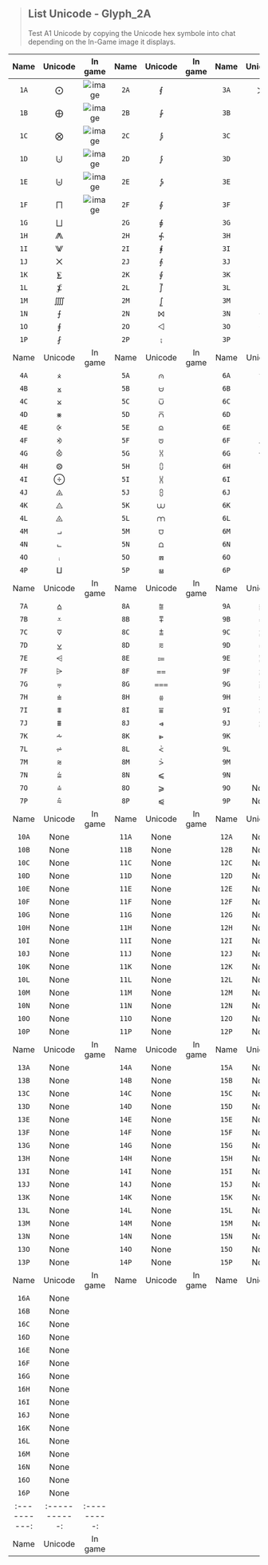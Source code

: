 > <h2>List Unicode - Glyph_2A</h2>
> Test A1 Unicode by copying the Unicode hex symbole into chat depending on the In-Game image it displays. 
|   Name    |   Unicode   |  In game  |   Name    |   Unicode   |  In game  |   Name    |   Unicode   |  In game  |
|:---------:|:-----------:|:---------:|:---------:|:-----------:|:---------:|:---------:|:-----------:|:---------:|
| `1A`      |      ⨀      |     ![image](https://cdn.discordapp.com/attachments/1050591171921072130/1052869002273230878/Untitled.png)      | `2A`      |      ⨐      |           | `3A`      |     ⨠      |           |
| `1B`      |      ⨁      |     ![image](https://cdn.discordapp.com/attachments/1050591171921072130/1052869018261925888/Untitled1.png)      | `2B`      |      ⨑      |           | `3B`      |     ⨡       |           |
| `1C`      |      ⨂      |     ![image](https://cdn.discordapp.com/attachments/1050591171921072130/1052869018618429460/Untitled2.png)      | `2C`      |      ⨒      |           | `3C`      |     ⨢      |           |
| `1D`      |      ⨃      |     ![image](https://cdn.discordapp.com/attachments/1050591171921072130/1052869000939442196/Untitled3.png)      | `2D`      |      ⨓      |           | `3D`      |     ⨣      |           |
| `1E`      |      ⨄      |     ![image](https://cdn.discordapp.com/attachments/1050591171921072130/1052869001304342548/Untitled4.png)      | `2E`      |      ⨔      |           | `3E`      |     ⨤      |           |
| `1F`      |      ⨅      |     ![image](https://cdn.discordapp.com/attachments/1050591171921072130/1052869001648291850/Untitled5.png)      | `2F`      |      ⨕      |           | `3F`      |     ⨥      |           |
| `1G`      |      ⨆      |           | `2G`      |      ⨖      |           | `3G`      |     ⨦      |           |
| `1H`      |      ⨇      |           | `2H`      |      ⨗      |           | `3H`      |    ⨧      |           |
| `1I`      |      ⨈      |           | `2I`      |      ⨘      |           | `3I`      |     ⨨     |           |
| `1J`      |      ⨉      |           | `2J`      |      ⨙      |           | `3J`      |     ⨩      |           |
| `1K`      |      ⨊      |           | `2K`      |      ⨚      |           | `3K`      |     ⨪      |           |
| `1L`      |      ⨋      |           | `2L`      |      ⨛      |           | `3L`      |     ⨫      |           |
| `1M`      |     ⨌     |           | `2M`      |      ⨜      |           | `3M`      |     ⨬      |           |
| `1N`      |      ⨍      |           | `2N`      |      ⨝      |           | `3N`      |    ⨭     |           |
| `1O`      |      ⨎      |           | `2O`      |      ⨞      |           | `3O`      |    ⨮     |           |
| `1P`      |      ⨏      |           | `2P`      |      ⨟      |           | `3P`      |    ⨯     |           |
|   Name    |   Unicode   |  In game  |   Name    |   Unicode   |  In game  |   Name    |   Unicode   |  In game  |
| `4A`      |      ⨰      |           | `5A`      |      ⩀      |           | `6A`      |      ⩐      |           |
| `4B`      |      ⨱      |           | `5B`      |      ⩁      |           | `6B`      |      ⩑      |           |
| `4C`      |      ⨲      |           | `5C`      |      ⩂      |           | `6C`      |      ⩒      |           |
| `4D`      |      ⨳      |           | `5D`      |      ⩃      |           | `6D`      |      ⩓      |           |
| `4E`      |      ⨴      |           | `5E`      |      ⩄      |           | `6E`      |      ⩔      |           |
| `4F`      |      ⨵      |           | `5F`      |      ⩅      |           | `6F`      |      ⩕      |           |
| `4G`      |      ⨶      |           | `5G`      |      ⩆      |           | `6G`      |      ⩖      |           |
| `4H`      |      ⨷     |           | `5H`      |      ⩇      |           | `6H`      |      ⩗      |           |
| `4I`      |      ⨸      |           | `5I`      |      ⩈      |           | `6I`      |      ⩘      |           |
| `4J`      |      ⨹      |           | `5J`      |      ⩉      |           | `6J`      |      ⩙      |           |
| `4K`      |      ⨺      |           | `5K`      |      ⩊      |           | `6K`      |      ⩚      |           |
| `4L`      |      ⨻      |           | `5L`      |      ⩋      |           | `6L`      |      ⩛      |           |
| `4M`      |      ⨼      |           | `5M`      |      ⩌      |           | `6M`      |      ⩜      |           |
| `4N`      |      ⨽      |           | `5N`      |      ⩍      |           | `6N`      |      ⩝      |           |
| `4O`      |      ⨾      |           | `5O`      |      ⩎      |           | `6O`      |      ⩞      |           |
| `4P`      |      ⨿      |           | `5P`      |      ⩏      |           | `6P`      |      ⩟      |           |
|   Name    |   Unicode   |  In game  |   Name    |   Unicode   |  In game  |   Name    |   Unicode   |  In game  |
| `7A`      |      ⩠      |           | `8A`      |    ⩰     |           | `9A`      |      ⪀      |           |
| `7B`      |      ⩡      |           | `8B`      |    ⩱     |           | `9B`      |      ⪁      |           |
| `7C`      |      ⩢      |           | `8C`      |    ⩲     |           | `9C`      |      ⪂      |           |
| `7D`      |      ⩣      |           | `8D`      |    ⩳     |           | `9D`      |      ⪃      |           |
| `7E`      |      ⩤      |           | `8E`      |    ⩴     |           | `9E`      |      ⪄      |           |
| `7F`      |      ⩥      |           | `8F`      |    ⩵     |           | `9F`      |      ⪅      |           |
| `7G`      |      ⩦      |           | `8G`      |    ⩶     |           | `9G`      |      ⪆      |           |
| `7H`      |      ⩧      |           | `8H`      |    ⩷     |           | `9H`      |    ⪇     |           |
| `7I`      |      ⩨      |           | `8I`      |    ⩸     |           | `9I`      |      ⪈      |           |
| `7J`      |      ⩩      |           | `8J`      |    ⩹     |           | `9J`      |      ⪉      |           |
| `7K`      |      ⩪      |           | `8K`      |    ⩺     |           | `9K`      |      ⩱      |           |
| `7L`      |      ⩫      |           | `8L`      |    ⩻     |           | `9L`      |      ⩱      |           |
| `7M`      |      ⩬      |           | `8M`      |    ⩼     |           | `9M`      |      ⩱      |           |
| `7N`      |      ⩭      |           | `8N`      |    ⩽     |           | `9N`      |      ⩱      |           |
| `7O`      |      ⩮      |           | `8O`      |    ⩾     |           | `9O`      |      None      |           |
| `7P`      |      ⩯      |           | `8P`      |    ⩿     |           | `9P`      |      None      |           |
|   Name    |   Unicode   |  In game  |   Name    |   Unicode   |  In game  |   Name    |   Unicode   |  In game  |
| `10A`      |      None      |           | `11A`     |      None      |           | `12A`     |      None      |           |
| `10B`      |      None      |           | `11B`     |      None      |           | `12B`     |      None      |           |
| `10C`      |      None      |           | `11C`     |      None      |           | `12C`     |      None      |           |
| `10D`      |      None      |           | `11D`     |      None      |           | `12D`     |      None      |           |
| `10E`      |      None      |           | `11E`     |      None      |           | `12E`     |      None      |           |
| `10F`      |      None      |           | `11F`     |      None      |           | `12F`     |      None      |           |
| `10G`      |      None      |           | `11G`     |      None      |           | `12G`     |      None      |           |
| `10H`      |      None      |           | `11H`     |      None      |           | `12H`     |      None      |           |
| `10I`      |      None      |           | `11I`     |      None      |           | `12I`     |      None      |           |
| `10J`      |      None      |           | `11J`     |      None      |           | `12J`     |      None      |           |
| `10K`      |      None      |           | `11K`     |      None      |           | `12K`     |      None      |           |
| `10L`      |      None      |           | `11L`     |      None      |           | `12L`     |      None      |           |
| `10M`      |      None      |           | `11M`     |      None      |           | `12M`     |      None      |           |
| `10N`      |      None      |           | `11N`     |      None      |           | `12N`     |      None      |           |
| `10O`      |      None      |           | `11O`     |      None      |           | `12O`     |      None      |           |
| `10P`      |      None      |           | `11P`     |      None      |           | `12P`     |      None      |           |
|   Name    |   Unicode   |  In game  |   Name    |   Unicode   |  In game  |   Name    |   Unicode   |  In game  |
| `13A`      |      None      |           | `14A`     |      None      |           | `15A`     |      None      |           |
| `13B`      |      None      |           | `14B`     |      None      |           | `15B`     |      None      |           |
| `13C`      |      None      |           | `14C`     |      None      |           | `15C`     |      None      |           |
| `13D`      |      None      |           | `14D`     |      None      |           | `15D`     |      None      |           |
| `13E`      |      None      |           | `14E`     |      None      |           | `15E`     |      None      |           |
| `13F`      |      None      |           | `14F`     |      None      |           | `15F`     |      None      |           |
| `13G`      |      None      |           | `14G`     |      None      |           | `15G`     |      None      |           |
| `13H`      |      None      |           | `14H`     |      None      |           | `15H`     |      None      |           |
| `13I`      |      None      |           | `14I`     |      None      |           | `15I`     |      None      |           |
| `13J`      |      None      |           | `14J`     |      None      |           | `15J`     |      None      |           |
| `13K`      |      None      |           | `14K`     |      None      |           | `15K`     |      None      |           |
| `13L`      |      None      |           | `14L`     |      None      |           | `15L`     |      None      |           |
| `13M`      |      None      |           | `14M`     |      None      |           | `15M`     |      None      |           |
| `13N`      |      None      |           | `14N`     |      None      |           | `15N`     |      None      |           |
| `13O`      |      None      |           | `14O`     |      None      |           | `15O`     |      None      |           |
| `13P`      |      None      |           | `14P`     |      None      |           | `15P`     |      None      |           |
|   Name    |   Unicode   |  In game  |   Name  |   Unicode   |  In game  |   Name  |   Unicode   |  In game  |
| `16A`      |      None      |           |
| `16B`      |      None      |           |
| `16C`      |      None      |           |
| `16D`      |      None      |           |
| `16E`      |      None      |           |
| `16F`      |      None      |           |
| `16G`      |      None      |           |
| `16H`      |      None      |           |
| `16I`      |      None      |           |
| `16J`      |      None      |           |
| `16K`      |      None      |           |
| `16L`      |      None      |           |
| `16M`      |      None      |           |
| `16N`      |      None      |           |
| `16O`      |      None      |           |
| `16P`      |      None      |           |
|:----------:|:-----------:|:---------:|
|    Name    |   Unicode   |  In game  |	
